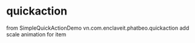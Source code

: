 quickaction
===========

from SimpleQuickActionDemo vn.com.enclaveit.phatbeo.quickaction
add scale animation for item
